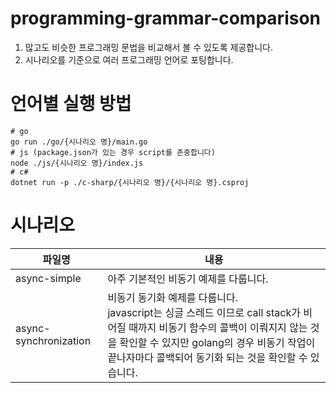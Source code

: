 # programming-grammar-comparison

1. 많고도 비슷한 프로그래밍 문법을 비교해서 볼 수 있도록 제공합니다.
1. 시나리오를 기준으로 여러 프로그래밍 언어로 포팅합니다.

# 언어별 실행 방법

```shell
# go
go run ./go/{시나리오 명}/main.go
# js (package.json가 있는 경우 script를 존중합니다)
node ./js/{시나리오 명}/index.js
# c#
dotnet run -p ./c-sharp/{시나리오 명}/{시나리오 명}.csproj
```

# 시나리오

| 파일명                | 내용                                                                                                                                                                                                                                         |
| --------------------- | -------------------------------------------------------------------------------------------------------------------------------------------------------------------------------------------------------------------------------------------- |
| async-simple          | 아주 기본적인 비동기 예제를 다룹니다.                                                                                                                                                                                                        |
| async-synchronization | 비동기 동기화 예제를 다룹니다.<br />javascript는 싱글 스레드 이므로 call stack가 비어질 때까지 비동기 함수의 콜백이 이뤄지지 않는 것을 확인할 수 있지만 golang의 경우 비동기 작업이 끝나자마다 콜백되어 동기화 되는 것을 확인할 수 있습니다. |
